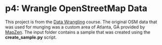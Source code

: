 <h1>p4: Wrangle OpenStreetMap Data</h1>

This project is from the [Data Wrangling](https://www.udacity.com/course/data-wrangling-with-mongodb--ud032) course. The original OSM data that was used for munging was a custom area of Atlanta, GA provided by [MapZen](https://mapzen.com/data/metro-extracts/). The input folder contains a sample that was created using the <b>create_sample.py</b> script.
